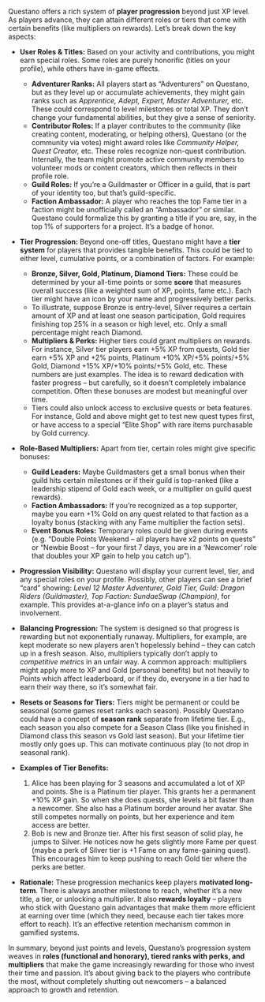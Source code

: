 Questano offers a rich system of **player progression** beyond just XP level. As players advance, they can attain different roles or tiers that come with certain benefits (like multipliers on rewards). Let’s break down the key aspects:

- **User Roles & Titles:** Based on your activity and contributions, you might earn special roles. Some roles are purely honorific (titles on your profile), while others have in-game effects.

    - **Adventurer Ranks:** All players start as “Adventurers” on Questano, but as they level up or accumulate achievements, they might gain ranks such as _Apprentice, Adept, Expert, Master Adventurer,_ etc. These could correspond to level milestones or total XP. They don’t change your fundamental abilities, but they give a sense of seniority.
    - **Contributor Roles:** If a player contributes to the community (like creating content, moderating, or helping others), Questano (or the community via votes) might award roles like _Community Helper, Quest Creator,_ etc. These roles recognize non-quest contribution. Internally, the team might promote active community members to volunteer mods or content creators, which then reflects in their profile role.
    - **Guild Roles:** If you’re a Guildmaster or Officer in a guild, that is part of your identity too, but that’s guild-specific.
    - **Faction Ambassador:** A player who reaches the top Fame tier in a faction might be unofficially called an “Ambassador” or similar. Questano could formalize this by granting a title if you are, say, in the top 1% of supporters for a project. It’s a badge of honor.

- **Tier Progression:** Beyond one-off titles, Questano might have a **tier system** for players that provides tangible benefits. This could be tied to either level, cumulative points, or a combination of factors. For example:

    - **Bronze, Silver, Gold, Platinum, Diamond Tiers:** These could be determined by your all-time points or some **score** that measures overall success (like a weighted sum of XP, points, fame etc.). Each tier might have an icon by your name and progressively better perks.
    - To illustrate, suppose Bronze is entry-level, Silver requires a certain amount of XP and at least one season participation, Gold requires finishing top 25% in a season or high level, etc. Only a small percentage might reach Diamond.
    - **Multipliers & Perks:** Higher tiers could grant multipliers on rewards. For instance, Silver tier players earn +5% XP from quests, Gold tier earn +5% XP and +2% points, Platinum +10% XP/+5% points/+5% Gold, Diamond +15% XP/+10% points/+5% Gold, etc. These numbers are just examples. The idea is to reward dedication with faster progress – but carefully, so it doesn’t completely imbalance competition. Often these bonuses are modest but meaningful over time.
    - Tiers could also unlock access to exclusive quests or beta features. For instance, Gold and above might get to test new quest types first, or have access to a special “Elite Shop” with rare items purchasable by Gold currency.

- **Role-Based Multipliers:** Apart from tier, certain roles might give specific bonuses:

    - **Guild Leaders:** Maybe Guildmasters get a small bonus when their guild hits certain milestones or if their guild is top-ranked (like a leadership stipend of Gold each week, or a multiplier on guild quest rewards).
    - **Faction Ambassadors:** If you’re recognized as a top supporter, maybe you earn +1% Gold on any quest related to that faction as a loyalty bonus (stacking with any Fame multiplier the faction sets).
    - **Event Bonus Roles:** Temporary roles could be given during events (e.g. “Double Points Weekend – all players have x2 points on quests” or “Newbie Boost – for your first 7 days, you are in a ‘Newcomer’ role that doubles your XP gain to help you catch up”).

- **Progression Visibility:** Questano will display your current level, tier, and any special roles on your profile. Possibly, other players can see a brief “card” showing: _Level 12 Master Adventurer, Gold Tier, Guild: Dragon Riders (Guildmaster), Top Faction: SundaeSwap (Champion)_, for example. This provides at-a-glance info on a player’s status and involvement.

- **Balancing Progression:** The system is designed so that progress is rewarding but not exponentially runaway. Multipliers, for example, are kept moderate so new players aren’t hopelessly behind – they can catch up in a fresh season. Also, multipliers typically don’t apply to _competitive metrics_ in an unfair way. A common approach: multipliers might apply more to XP and Gold (personal benefits) but not heavily to Points which affect leaderboard, or if they do, everyone in a tier had to earn their way there, so it’s somewhat fair.

- **Resets or Seasons for Tiers:** Tiers might be permanent or could be seasonal (some games reset ranks each season). Possibly Questano could have a concept of **season rank** separate from lifetime tier. E.g., each season you also compete for a Season Class (like you finished in Diamond class this season vs Gold last season). But your lifetime tier mostly only goes up. This can motivate continuous play (to not drop in seasonal rank).

- **Examples of Tier Benefits:**

    1. Alice has been playing for 3 seasons and accumulated a lot of XP and points. She is a Platinum tier player. This grants her a permanent +10% XP gain. So when she does quests, she levels a bit faster than a newcomer. She also has a Platinum border around her avatar. She still competes normally on points, but her experience and item access are better.
    2. Bob is new and Bronze tier. After his first season of solid play, he jumps to Silver. He notices now he gets slightly more Fame per quest (maybe a perk of Silver tier is +1 Fame on any fame-gaining quest). This encourages him to keep pushing to reach Gold tier where the perks are better.

- **Rationale:** These progression mechanics keep players **motivated long-term**. There is always another milestone to reach, whether it’s a new title, a tier, or unlocking a multiplier. It also **rewards loyalty** – players who stick with Questano gain advantages that make them more efficient at earning over time (which they need, because each tier takes more effort to reach). It’s an effective retention mechanism common in gamified systems.

In summary, beyond just points and levels, Questano’s progression system weaves in **roles (functional and honorary), tiered ranks with perks, and multipliers** that make the game increasingly rewarding for those who invest their time and passion. It’s about giving back to the players who contribute the most, without completely shutting out newcomers – a balanced approach to growth and retention.